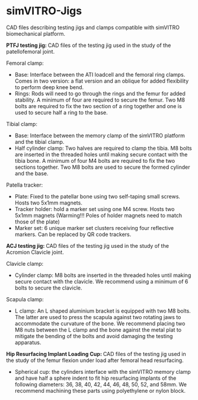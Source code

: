 # simVITRO-Jigs
CAD files describing testing jigs and clamps compatible with simVITRO biomechanical platform.


<b/>PTFJ testing jig: </b>
CAD files of the testing jig used in the study of the patellofemoral joint. 

Femoral clamp:
- Base: Interface between the ATI loadcell and the femoral ring clamps. Comes in two version: a flat version and an oblique for added flexibility to perform deep knee bend. 
- Rings: Rods will need to go through the rings and the femur for added stability. A minimum of four are required to secure the femur. Two M8 bolts are required to fix the two section of a ring together and one is used to secure half a ring to the base. 

Tibial clamp:
- Base: Interface between the memory clamp of the simVITRO platform and the tibial clamp.
- Half cylinder clamp: Two halves are required to clamp the tibia. M8 bolts are inserted in the threaded holes until making secure contact with the tibia bone. A minimum of four M4 bolts are required to fix the two sections together. Two M8 bolts are used to secure the formed cylinder and the base.

Patella tracker:
- Plate: Fixed to the patellar bone using two self-taping small screws. Hosts two 5x1mm magnets.
- Tracker holder: hold a marker set using one M4 screw. Hosts two 5x1mm magnets (Warming!!! Poles of holder magnets need to match those of the plate)
- Marker set: 6 unique marker set clusters receiving four reflective markers. Can be replaced by QR code trackers. 

<b/>ACJ testing jig: </b> 
CAD files of the testing jig used in the study of the Acromion Clavicle joint.

Clavicle clamp:
- Cylinder clamp: M8 bolts are inserted in the threaded holes until making secure contact with the clavicle. We recommend using a minimum of 6 bolts to secure the clavicle.

Scapula clamp:
- L clamp: An L shaped aluminium bracket is equipped with two M8 bolts. The latter are used to press the scapula against two rotating jaws to accommodate the curvature of the bone. We recommend placing two M8 nuts between the L clamp and the bone against the metal plat to mitigate the bending of the bolts and avoid damaging the testing apparatus.

<b/>Hip Resurfacing Implant Loading Cup: </b> 
CAD files of the testing jig used in the study of the femur flexion under load after femoral head resurfacing.

- Spherical cup: the cylinders interface with the simVITRO memory clamp and have half a sphere indent to fit hip resurfacing implants of the following diameters: 36, 38, 40, 42, 44, 46, 48, 50, 52, and 58mm. 
We recommend machining these parts using polyethylene or nylon block.
